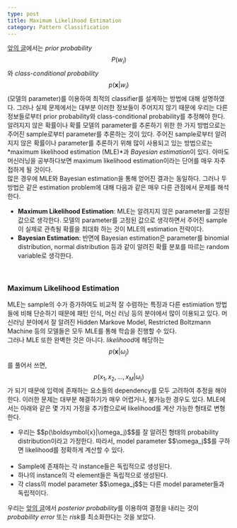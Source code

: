 ```yaml
---
type: post
title: Maximum Likelihood Estimation
category: Pattern Classification
---
```


<a href="https://ngs00.github.io/Bayesian-Decision-Theory/">앞의 글</a>에서는 *prior probability* $$P(w_i)$$와 *class-conditional probability* $$p(\boldsymbol{x}|w_i)$$ (모델의 parameter)를 이용하여 최적의 classifier를 설계하는 방법에 대해 설명하였다. 그러나 실제 문제에서는 대부분 이러한 정보들이 주어지지 않기 때문에 우리는 다른 정보들로부터 prior probability와 class-conditional probability를 추정해야 한다.
<br />
알려지지 않은 확률이나 확률 모델의 parameter를 추론하기 위한 한 가지 방법으로는 주어진 sample로부터 parameter를 추론하는 것이 있다. 주어진 sample로부터 알려지지 않은 확률이나 parameter를 추론하기 위해 많이 사용되고 있는 방법으로는 *maximum likelihood estimation (MLE)*과 *Bayesian estimation*이 있다. 아마도 머신러닝을 공부하다보면 maximum likelihood estimation이라는 단어를 매우 자주 접하게 될 것이다.
<br />
많은 경우에 MLE와 Bayesian estimation을 통해 얻어진 결과는 동일하다. 그러나 두 방법은 같은 estimation problem에 대해 다음과 같은 매우 다른 관점에서 문제를 해석한다.
*   **Maximum Likelihood Estimation**: MLE는 알려지지 않은 parameter를 고정된 값으로 생각한다. 모델의 parameter를 고정된 값으로 생각하면서 주어진 sample이 실제로 관측될 확률을 최대화 하는 것이 MLE의 estimation 전략이다.
*   **Bayesian Estimation**: 반면에 Bayesian estimation은 parameter를 binomial distribution, normal distribution 등과 같이 알려진 확률 분포를 따르는 random variable로 생각한다.

<br />

### Maximum Likelihood Estimation
MLE는 sample의 수가 증가하여도 비교적 잘 수렴하는 특징과 다른 estimiation 방법들에 비해 단순하기 때문에 패턴 인식, 머신 러닝 등의 분야에서 많이 이용되고 있다. 머신러닝 분야에서 잘 알려진 Hidden Markove Model, Restricted Boltzmann Machine 등의 모델들은 모두 MLE를 통해 학습을 진행할 수 있다.
<br />
그러나 MLE 또한 완벽한 것은 아니다. *likelihood*에 해당하는 $$p(\boldsymbol{x}|\omega_j)$$를 풀어서 쓰면, $$p(x_1, x_2, ..., x_M|\omega_j)$$가 되기 때문에 입력에 존재하는 요소들의 dependency를 모두 고려하여 추정을 해야 한다. 이러한 문제는 대부분 해결하기가 매우 어렵거나, 불가능한 경우도 있다. MLE에서는 아래와 같은 몇 가지 가정을 추가함으로써 likelihood를 계산 가능한 형태로 변형한다.
<ul>
    <li>우리는 $$p(\boldsymbol{x}|\omega_j)$$를 잘 알려진 형태의 probability distribution이라고 가정한다. 따라서, model parameter $$\omega_j$$를 구하면 likelihood를 정확하게 계산할 수 있다.</li>
    <li>Sample에 존재하는 각 instance들은 독립적으로 생성된다.</li>
    <li>하나의 instance의 각 element들은 독립적으로 생성된다.</li>
    <li>각 class의 model parameter $$\omega_j$$는 다른 model parameter들과 독립적이다.</li>
</ul>

우리는 <a href="https://ngs00.github.io/Bayesian-Decision-Theory/">앞의 글</a>에서 *posterior probability*를 이용하여 결정을 내리는 것이 *probability error* 또는 *risk*를 최소화한다는 것을 보았다. 
